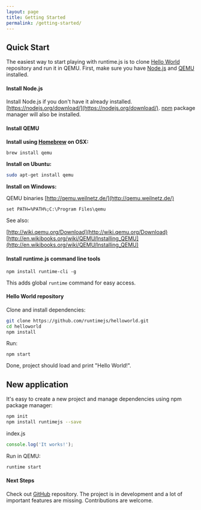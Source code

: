 ```yaml
---
layout: page
title: Getting Started
permalink: /getting-started/
---
```


## <a name="quick-start"></a>Quick Start

The easiest way to start playing with runtime.js is to clone [Hello World](https://github.com/runtimejs/helloworld) repository and run it in QEMU.
First, make sure you have [Node.js](https://nodejs.org/download/) and [QEMU](http://wiki.qemu.org/Main_Page) installed.

#### Install Node.js

Install Node.js if you don't have it already installed.
[https://nodejs.org/download/](https://nodejs.org/download/).
[npm](https://www.npmjs.com/) package manager will also be installed.

#### Install QEMU

**Install using [Homebrew](http://brew.sh/) on OSX:**

```bash
brew install qemu
```

**Install on Ubuntu:**

```bash
sudo apt-get install qemu
```

**Install on Windows:**

QEMU binaries [http://qemu.weilnetz.de/](http://qemu.weilnetz.de/)

```
set PATH=%PATH%;C:\Program Files\qemu
```

See also:

[http://wiki.qemu.org/Download](http://wiki.qemu.org/Download)<br>
<span style="word-wrap:break-word;">[http://en.wikibooks.org/wiki/QEMU/Installing_QEMU](http://en.wikibooks.org/wiki/QEMU/Installing_QEMU)</span>

#### Install runtime.js command line tools

```
npm install runtime-cli -g
```

This adds global `runtime` command for easy access.

#### Hello World repository

Clone and install dependencies:

```bash
git clone https://github.com/runtimejs/helloworld.git
cd helloworld
npm install
```

Run:

```
npm start
```

Done, project should load and print "Hello World!".

## <a name="new-application"></a>New application

It's easy to create a new project and manage dependencies using npm package manager:

```bash
npm init
npm install runtimejs --save
```

index.js

```js
console.log('It works!');
```

Run in QEMU:

```bash
runtime start
```

#### Next Steps

Check out [GitHub](https://github.com/runtimejs/runtime) repository. The project is in development and a lot of important features are missing. Contributions are welcome.
